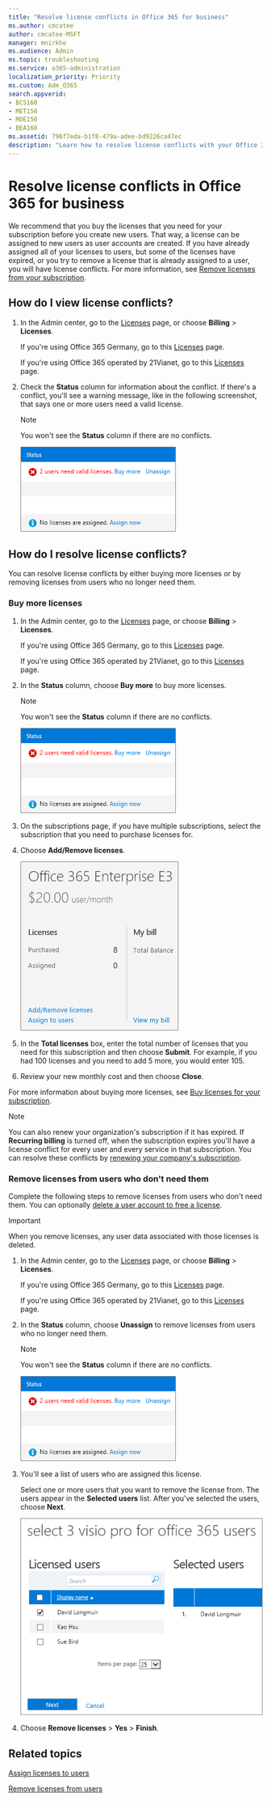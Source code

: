 ```yaml
---
title: "Resolve license conflicts in Office 365 for business"
ms.author: cmcatee
author: cmcatee-MSFT
manager: mnirkhe
ms.audience: Admin
ms.topic: troubleshooting
ms.service: o365-administration
localization_priority: Priority
ms.custom: Adm_O365
search.appverid:
- BCS160
- MET150
- MOE150
- BEA160
ms.assetid: 796f7eda-b1f8-479a-adee-bd9226ca47ec
description: "Learn how to resolve license conflicts with your Office 365 for business subscription."
---
```


# Resolve license conflicts in Office 365 for business

We recommend that you buy the licenses that you need for your subscription before you create new users. That way, a license can be assigned to new users as user accounts are created. If you have already assigned all of your licenses to users, but some of the licenses have expired, or you try to remove a license that is already assigned to a user, you will have license conflicts. For more information, see [Remove licenses from your subscription](remove-licenses-from-subscription.md).
  
## How do I view license conflicts?

1. In the Admin center, go to the <a href="https://go.microsoft.com/fwlink/p/?linkid=842264" target="_blank">Licenses</a> page, or choose **Billing** \> **Licenses**.
    
    If you're using Office 365 Germany, go to this <a href="https://go.microsoft.com/fwlink/p/?linkid=848038" target="_blank">Licenses</a> page. 
    
    If you're using Office 365 operated by 21Vianet, go to this <a href="https://go.microsoft.com/fwlink/p/?linkid=850625" target="_blank">Licenses</a> page. 
    
2. Check the **Status** column for information about the conflict. If there's a conflict, you'll see a warning message, like in the following screenshot, that says one or more users need a valid license. 
    
    > [!NOTE]
    > You won't see the **Status** column if there are no conflicts. 
  
    ![Status column on the Licenses page.](../media/c58c8b04-9c61-48fa-a1ae-6f072feac36a.png)
  
## How do I resolve license conflicts?

You can resolve license conflicts by either buying more licenses or by removing licenses from users who no longer need them.
  
### Buy more licenses

1. In the Admin center, go to the <a href="https://go.microsoft.com/fwlink/p/?linkid=842264" target="_blank">Licenses</a> page, or choose **Billing** \> **Licenses**.
    
    If you're using Office 365 Germany, go to this <a href="https://go.microsoft.com/fwlink/p/?linkid=848038" target="_blank">Licenses</a> page. 
    
    If you're using Office 365 operated by 21Vianet, go to this <a href="https://go.microsoft.com/fwlink/p/?linkid=850625" target="_blank">Licenses</a> page. 
    
2. In the **Status** column, choose **Buy more** to buy more licenses. 
    
    > [!NOTE]
    > You won't see the **Status** column if there are no conflicts. 
  
    ![Status column on the Licenses page.](../media/c58c8b04-9c61-48fa-a1ae-6f072feac36a.png)
  
3. On the subscriptions page, if you have multiple subscriptions, select the subscription that you need to purchase licenses for.
    
4. Choose **Add/Remove licenses**.
    
    ![Add/Remove licenses link on the Subscriptions page.](../media/311304a6-7384-43c6-82dc-087764488be7.png)
  
5. In the **Total licenses** box, enter the total number of licenses that you need for this subscription and then choose **Submit**. For example, if you had 100 licenses and you need to add 5 more, you would enter 105.
    
6. Review your new monthly cost and then choose **Close**.
    
For more information about buying more licenses, see [Buy licenses for your subscription](buy-licenses.md).
  
> [!NOTE]
> You can also renew your organization's subscription if it has expired. If **Recurring billing** is turned off, when the subscription expires you'll have a license conflict for every user and every service in that subscription. You can resolve these conflicts by [renewing your company's subscription](renew-your-subscription.md). 
  
### Remove licenses from users who don't need them

Complete the following steps to remove licenses from users who don't need them. You can optionally [delete a user account to free a license](../add-users/delete-a-user.md).
  
> [!IMPORTANT]
> When you remove licenses, any user data associated with those licenses is deleted. 
  
1. In the Admin center, go to the <a href="https://go.microsoft.com/fwlink/p/?linkid=842264" target="_blank">Licenses</a> page, or choose **Billing** \> **Licenses**.
    
    If you're using Office 365 Germany, go to this <a href="https://go.microsoft.com/fwlink/p/?linkid=848038" target="_blank">Licenses</a> page. 
    
    If you're using Office 365 operated by 21Vianet, go to this <a href="https://go.microsoft.com/fwlink/p/?linkid=850625" target="_blank">Licenses</a> page. 
    
2. In the **Status** column, choose **Unassign** to remove licenses from users who no longer need them. 
    
    > [!NOTE]
    > You won't see the **Status** column if there are no conflicts. 
  
    ![Status column on the Licenses page.](../media/c58c8b04-9c61-48fa-a1ae-6f072feac36a.png)
  
3. You'll see a list of users who are assigned this license.
    
    Select one or more users that you want to remove the license from. The users appear in the **Selected users** list. After you've selected the users, choose **Next**.
    
    ![Select users in which to remove licenses.](../media/e65bde53-f5c8-4f01-ba3d-bdd88764e1ad.png)
  
4. Choose **Remove licenses** \> **Yes** \> **Finish**.
    
## Related topics

[Assign licenses to users](assign-licenses-to-users.md)
  
[Remove licenses from users](remove-licenses-from-users.md)